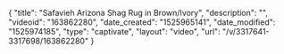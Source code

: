 {
    "title": "Safavieh Arizona Shag Rug in Brown\/Ivory",
    "description": "",
    "videoid": "163862280",
    "date_created": "1525965141",
    "date_modified": "1525974185",
    "type": "captivate",
    "layout": "video",
    "url": "\/v\/3317641-3317698\/163862280"
}